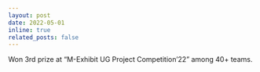 ```yaml
---
layout: post
date: 2022-05-01 
inline: true
related_posts: false
---
```


Won 3rd prize at “M-Exhibit UG Project Competition’22” among 40+ teams.
